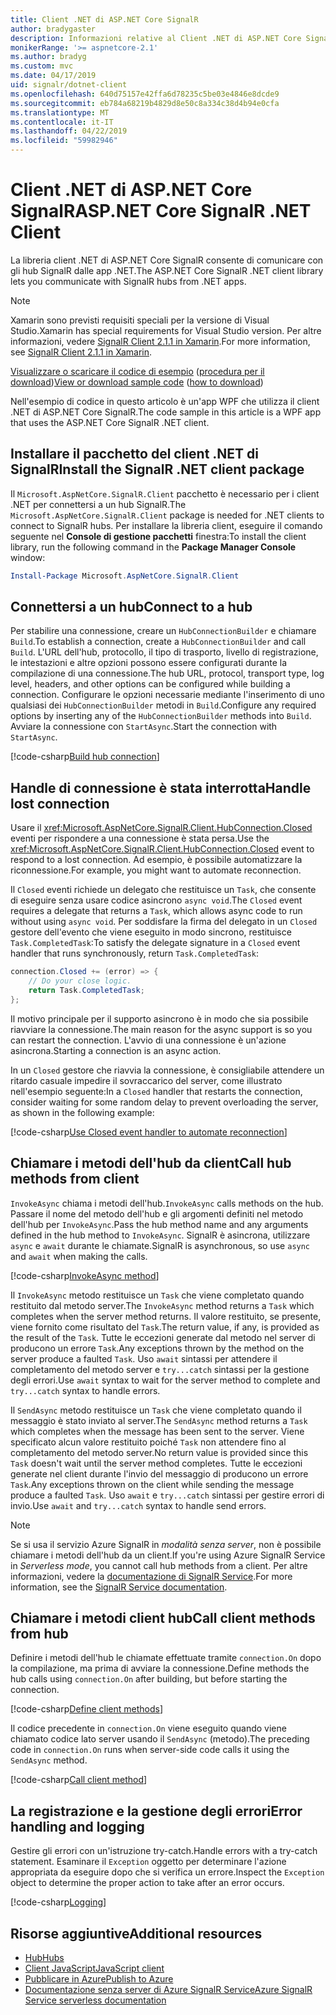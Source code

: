 ```yaml
---
title: Client .NET di ASP.NET Core SignalR
author: bradygaster
description: Informazioni relative al Client .NET di ASP.NET Core SignalR
monikerRange: '>= aspnetcore-2.1'
ms.author: bradyg
ms.custom: mvc
ms.date: 04/17/2019
uid: signalr/dotnet-client
ms.openlocfilehash: 640d75157e42ffa6d78235c5be03e4846e8dcde9
ms.sourcegitcommit: eb784a68219b4829d8e50c8a334c38d4b94e0cfa
ms.translationtype: MT
ms.contentlocale: it-IT
ms.lasthandoff: 04/22/2019
ms.locfileid: "59982946"
---
```

# <a name="aspnet-core-signalr-net-client"></a><span data-ttu-id="93058-103">Client .NET di ASP.NET Core SignalR</span><span class="sxs-lookup"><span data-stu-id="93058-103">ASP.NET Core SignalR .NET Client</span></span>

<span data-ttu-id="93058-104">La libreria client .NET di ASP.NET Core SignalR consente di comunicare con gli hub SignalR dalle app .NET.</span><span class="sxs-lookup"><span data-stu-id="93058-104">The ASP.NET Core SignalR .NET client library lets you communicate with SignalR hubs from .NET apps.</span></span>

> [!NOTE]
> <span data-ttu-id="93058-105">Xamarin sono previsti requisiti speciali per la versione di Visual Studio.</span><span class="sxs-lookup"><span data-stu-id="93058-105">Xamarin has special requirements for Visual Studio version.</span></span> <span data-ttu-id="93058-106">Per altre informazioni, vedere [SignalR Client 2.1.1 in Xamarin](https://github.com/aspnet/Announcements/issues/305).</span><span class="sxs-lookup"><span data-stu-id="93058-106">For more information, see [SignalR Client 2.1.1 in Xamarin](https://github.com/aspnet/Announcements/issues/305).</span></span>

<span data-ttu-id="93058-107">[Visualizzare o scaricare il codice di esempio](https://github.com/aspnet/Docs/tree/master/aspnetcore/signalr/dotnet-client/sample) ([procedura per il download](xref:index#how-to-download-a-sample))</span><span class="sxs-lookup"><span data-stu-id="93058-107">[View or download sample code](https://github.com/aspnet/Docs/tree/master/aspnetcore/signalr/dotnet-client/sample) ([how to download](xref:index#how-to-download-a-sample))</span></span>

<span data-ttu-id="93058-108">Nell'esempio di codice in questo articolo è un'app WPF che utilizza il client .NET di ASP.NET Core SignalR.</span><span class="sxs-lookup"><span data-stu-id="93058-108">The code sample in this article is a WPF app that uses the ASP.NET Core SignalR .NET client.</span></span>

## <a name="install-the-signalr-net-client-package"></a><span data-ttu-id="93058-109">Installare il pacchetto del client .NET di SignalR</span><span class="sxs-lookup"><span data-stu-id="93058-109">Install the SignalR .NET client package</span></span>

<span data-ttu-id="93058-110">Il `Microsoft.AspNetCore.SignalR.Client` pacchetto è necessario per i client .NET per connettersi a un hub SignalR.</span><span class="sxs-lookup"><span data-stu-id="93058-110">The `Microsoft.AspNetCore.SignalR.Client` package is needed for .NET clients to connect to SignalR hubs.</span></span> <span data-ttu-id="93058-111">Per installare la libreria client, eseguire il comando seguente nel **Console di gestione pacchetti** finestra:</span><span class="sxs-lookup"><span data-stu-id="93058-111">To install the client library, run the following command in the **Package Manager Console** window:</span></span>

```powershell
Install-Package Microsoft.AspNetCore.SignalR.Client
```

## <a name="connect-to-a-hub"></a><span data-ttu-id="93058-112">Connettersi a un hub</span><span class="sxs-lookup"><span data-stu-id="93058-112">Connect to a hub</span></span>

<span data-ttu-id="93058-113">Per stabilire una connessione, creare un `HubConnectionBuilder` e chiamare `Build`.</span><span class="sxs-lookup"><span data-stu-id="93058-113">To establish a connection, create a `HubConnectionBuilder` and call `Build`.</span></span> <span data-ttu-id="93058-114">L'URL dell'hub, protocollo, il tipo di trasporto, livello di registrazione, le intestazioni e altre opzioni possono essere configurati durante la compilazione di una connessione.</span><span class="sxs-lookup"><span data-stu-id="93058-114">The hub URL, protocol, transport type, log level, headers, and other options can be configured while building a connection.</span></span> <span data-ttu-id="93058-115">Configurare le opzioni necessarie mediante l'inserimento di uno qualsiasi dei `HubConnectionBuilder` metodi in `Build`.</span><span class="sxs-lookup"><span data-stu-id="93058-115">Configure any required options by inserting any of the `HubConnectionBuilder` methods into `Build`.</span></span> <span data-ttu-id="93058-116">Avviare la connessione con `StartAsync`.</span><span class="sxs-lookup"><span data-stu-id="93058-116">Start the connection with `StartAsync`.</span></span>

[!code-csharp[Build hub connection](dotnet-client/sample/signalrchatclient/MainWindow.xaml.cs?name=snippet_MainWindowClass&highlight=15-17,39)]

## <a name="handle-lost-connection"></a><span data-ttu-id="93058-117">Handle di connessione è stata interrotta</span><span class="sxs-lookup"><span data-stu-id="93058-117">Handle lost connection</span></span>

<span data-ttu-id="93058-118">Usare il <xref:Microsoft.AspNetCore.SignalR.Client.HubConnection.Closed> eventi per rispondere a una connessione è stata persa.</span><span class="sxs-lookup"><span data-stu-id="93058-118">Use the <xref:Microsoft.AspNetCore.SignalR.Client.HubConnection.Closed> event to respond to a lost connection.</span></span> <span data-ttu-id="93058-119">Ad esempio, è possibile automatizzare la riconnessione.</span><span class="sxs-lookup"><span data-stu-id="93058-119">For example, you might want to automate reconnection.</span></span>

<span data-ttu-id="93058-120">Il `Closed` eventi richiede un delegato che restituisce un `Task`, che consente di eseguire senza usare codice asincrono `async void`.</span><span class="sxs-lookup"><span data-stu-id="93058-120">The `Closed` event requires a delegate that returns a `Task`, which allows async code to run without using `async void`.</span></span> <span data-ttu-id="93058-121">Per soddisfare la firma del delegato in un `Closed` gestore dell'evento che viene eseguito in modo sincrono, restituisce `Task.CompletedTask`:</span><span class="sxs-lookup"><span data-stu-id="93058-121">To satisfy the delegate signature in a `Closed` event handler that runs synchronously, return `Task.CompletedTask`:</span></span>

```csharp
connection.Closed += (error) => {
    // Do your close logic.
    return Task.CompletedTask;
};
```

<span data-ttu-id="93058-122">Il motivo principale per il supporto asincrono è in modo che sia possibile riavviare la connessione.</span><span class="sxs-lookup"><span data-stu-id="93058-122">The main reason for the async support is so you can restart the connection.</span></span> <span data-ttu-id="93058-123">L'avvio di una connessione è un'azione asincrona.</span><span class="sxs-lookup"><span data-stu-id="93058-123">Starting a connection is an async action.</span></span>

<span data-ttu-id="93058-124">In un `Closed` gestore che riavvia la connessione, è consigliabile attendere un ritardo casuale impedire il sovraccarico del server, come illustrato nell'esempio seguente:</span><span class="sxs-lookup"><span data-stu-id="93058-124">In a `Closed` handler that restarts the connection, consider waiting for some random delay to prevent overloading the server, as shown in the following example:</span></span>

[!code-csharp[Use Closed event handler to automate reconnection](dotnet-client/sample/signalrchatclient/MainWindow.xaml.cs?name=snippet_ClosedRestart)]

## <a name="call-hub-methods-from-client"></a><span data-ttu-id="93058-125">Chiamare i metodi dell'hub da client</span><span class="sxs-lookup"><span data-stu-id="93058-125">Call hub methods from client</span></span>

<span data-ttu-id="93058-126">`InvokeAsync` chiama i metodi dell'hub.</span><span class="sxs-lookup"><span data-stu-id="93058-126">`InvokeAsync` calls methods on the hub.</span></span> <span data-ttu-id="93058-127">Passare il nome del metodo dell'hub e gli argomenti definiti nel metodo dell'hub per `InvokeAsync`.</span><span class="sxs-lookup"><span data-stu-id="93058-127">Pass the hub method name and any arguments defined in the hub method to `InvokeAsync`.</span></span> <span data-ttu-id="93058-128">SignalR è asincrona, utilizzare `async` e `await` durante le chiamate.</span><span class="sxs-lookup"><span data-stu-id="93058-128">SignalR is asynchronous, so use `async` and `await` when making the calls.</span></span>

[!code-csharp[InvokeAsync method](dotnet-client/sample/signalrchatclient/MainWindow.xaml.cs?name=snippet_InvokeAsync)]

<span data-ttu-id="93058-129">Il `InvokeAsync` metodo restituisce un `Task` che viene completato quando restituito dal metodo server.</span><span class="sxs-lookup"><span data-stu-id="93058-129">The `InvokeAsync` method returns a `Task` which completes when the server method returns.</span></span> <span data-ttu-id="93058-130">Il valore restituito, se presente, viene fornito come risultato del `Task`.</span><span class="sxs-lookup"><span data-stu-id="93058-130">The return value, if any, is provided as the result of the `Task`.</span></span> <span data-ttu-id="93058-131">Tutte le eccezioni generate dal metodo nel server di producono un errore `Task`.</span><span class="sxs-lookup"><span data-stu-id="93058-131">Any exceptions thrown by the method on the server produce a faulted `Task`.</span></span> <span data-ttu-id="93058-132">Uso `await` sintassi per attendere il completamento del metodo server e `try...catch` sintassi per la gestione degli errori.</span><span class="sxs-lookup"><span data-stu-id="93058-132">Use `await` syntax to wait for the server method to complete and `try...catch` syntax to handle errors.</span></span>

<span data-ttu-id="93058-133">Il `SendAsync` metodo restituisce un `Task` che viene completato quando il messaggio è stato inviato al server.</span><span class="sxs-lookup"><span data-stu-id="93058-133">The `SendAsync` method returns a `Task` which completes when the message has been sent to the server.</span></span> <span data-ttu-id="93058-134">Viene specificato alcun valore restituito poiché `Task` non attendere fino al completamento del metodo server.</span><span class="sxs-lookup"><span data-stu-id="93058-134">No return value is provided since this `Task` doesn't wait until the server method completes.</span></span> <span data-ttu-id="93058-135">Tutte le eccezioni generate nel client durante l'invio del messaggio di producono un errore `Task`.</span><span class="sxs-lookup"><span data-stu-id="93058-135">Any exceptions thrown on the client while sending the message produce a faulted `Task`.</span></span> <span data-ttu-id="93058-136">Uso `await` e `try...catch` sintassi per gestire errori di invio.</span><span class="sxs-lookup"><span data-stu-id="93058-136">Use `await` and `try...catch` syntax to handle send errors.</span></span>

> [!NOTE]
> <span data-ttu-id="93058-137">Se si usa il servizio Azure SignalR in *modalità senza server*, non è possibile chiamare i metodi dell'hub da un client.</span><span class="sxs-lookup"><span data-stu-id="93058-137">If you're using Azure SignalR Service in *Serverless mode*, you cannot call hub methods from a client.</span></span> <span data-ttu-id="93058-138">Per altre informazioni, vedere la [documentazione di SignalR Service](/azure/azure-signalr/signalr-concept-serverless-development-config).</span><span class="sxs-lookup"><span data-stu-id="93058-138">For more information, see the [SignalR Service documentation](/azure/azure-signalr/signalr-concept-serverless-development-config).</span></span>

## <a name="call-client-methods-from-hub"></a><span data-ttu-id="93058-139">Chiamare i metodi client hub</span><span class="sxs-lookup"><span data-stu-id="93058-139">Call client methods from hub</span></span>

<span data-ttu-id="93058-140">Definire i metodi dell'hub le chiamate effettuate tramite `connection.On` dopo la compilazione, ma prima di avviare la connessione.</span><span class="sxs-lookup"><span data-stu-id="93058-140">Define methods the hub calls using `connection.On` after building, but before starting the connection.</span></span>

[!code-csharp[Define client methods](dotnet-client/sample/signalrchatclient/MainWindow.xaml.cs?name=snippet_ConnectionOn)]

<span data-ttu-id="93058-141">Il codice precedente in `connection.On` viene eseguito quando viene chiamato codice lato server usando il `SendAsync` (metodo).</span><span class="sxs-lookup"><span data-stu-id="93058-141">The preceding code in `connection.On` runs when server-side code calls it using the `SendAsync` method.</span></span>

[!code-csharp[Call client method](dotnet-client/sample/signalrchat/hubs/chathub.cs?name=snippet_SendMessage)]

## <a name="error-handling-and-logging"></a><span data-ttu-id="93058-142">La registrazione e la gestione degli errori</span><span class="sxs-lookup"><span data-stu-id="93058-142">Error handling and logging</span></span>

<span data-ttu-id="93058-143">Gestire gli errori con un'istruzione try-catch.</span><span class="sxs-lookup"><span data-stu-id="93058-143">Handle errors with a try-catch statement.</span></span> <span data-ttu-id="93058-144">Esaminare il `Exception` oggetto per determinare l'azione appropriata da eseguire dopo che si verifica un errore.</span><span class="sxs-lookup"><span data-stu-id="93058-144">Inspect the `Exception` object to determine the proper action to take after an error occurs.</span></span>

[!code-csharp[Logging](dotnet-client/sample/signalrchatclient/MainWindow.xaml.cs?name=snippet_ErrorHandling)]

## <a name="additional-resources"></a><span data-ttu-id="93058-145">Risorse aggiuntive</span><span class="sxs-lookup"><span data-stu-id="93058-145">Additional resources</span></span>

* [<span data-ttu-id="93058-146">Hub</span><span class="sxs-lookup"><span data-stu-id="93058-146">Hubs</span></span>](xref:signalr/hubs)
* [<span data-ttu-id="93058-147">Client JavaScript</span><span class="sxs-lookup"><span data-stu-id="93058-147">JavaScript client</span></span>](xref:signalr/javascript-client)
* [<span data-ttu-id="93058-148">Pubblicare in Azure</span><span class="sxs-lookup"><span data-stu-id="93058-148">Publish to Azure</span></span>](xref:signalr/publish-to-azure-web-app)
* [<span data-ttu-id="93058-149">Documentazione senza server di Azure SignalR Service</span><span class="sxs-lookup"><span data-stu-id="93058-149">Azure SignalR Service serverless documentation</span></span>](/azure/azure-signalr/signalr-concept-serverless-development-config)
